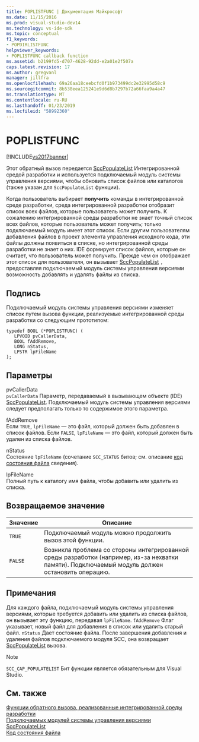 ```yaml
---
title: POPLISTFUNC | Документация Майкрософт
ms.date: 11/15/2016
ms.prod: visual-studio-dev14
ms.technology: vs-ide-sdk
ms.topic: conceptual
f1_keywords:
- POPDIRLISTFUNC
helpviewer_keywords:
- POPLISTFUNC callback function
ms.assetid: b2199fd5-d707-4628-92dd-e2a01e2f507a
caps.latest.revision: 17
ms.author: gregvanl
manager: jillfra
ms.openlocfilehash: 69a26aa18ceebcfd0f1b973499dc2e32995d58c9
ms.sourcegitcommit: 8b538eea125241e9d6d8b7297b72a66faa9a4a47
ms.translationtype: MT
ms.contentlocale: ru-RU
ms.lasthandoff: 01/23/2019
ms.locfileid: "58992360"
---
```

# <a name="poplistfunc"></a>POPLISTFUNC
[!INCLUDE[vs2017banner](../includes/vs2017banner.md)]

Этот обратный вызов передается [SccPopulateList](../extensibility/sccpopulatelist-function.md) Интегрированной средой разработки и используется подключаемый модуль системы управления версиями, чтобы обновить список файлов или каталогов (также указан для `SccPopulateList` функции).  
  
 Когда пользователь выбирает **получить** команды в интегрированной среде разработки, среда интегрированной разработки отобразит список всех файлов, которые пользователь может получить. К сожалению интегрированной среды разработки не знает точный список всех файлов, которые пользователь может получить; только подключаемый модуль имеет этот список. Если другим пользователям добавления файлов в проект элемента управления исходного кода, эти файлы должны появиться в списке, но интегрированной среды разработки не знает о них. IDE формирует список файлов, которые он считает, что пользователь может получить. Прежде чем он отображает этот список для пользователя, он вызывает [SccPopulateList](../extensibility/sccpopulatelist-function.md) `,` предоставляя подключаемый модуль системы управления версиями возможность добавлять и удалять файлы из списка.  
  
## <a name="signature"></a>Подпись  
 Подключаемый модуль системы управления версиями изменяет список путем вызова функции, реализуемые интегрированной среды разработки со следующим прототипом:  
  
```cpp#  
typedef BOOL (*POPLISTFUNC) (  
   LPVOID pvCallerData,  
   BOOL fAddRemove,  
   LONG nStatus,  
   LPSTR lpFileName  
);  
```  
  
## <a name="parameters"></a>Параметры  
 pvCallerData  
 `pvCallerData` Параметр, передаваемый в вызывающем объекте (IDE) [SccPopulateList](../extensibility/sccpopulatelist-function.md). Подключаемый модуль системы управления версиями следует предполагать только то содержимое этого параметра.  
  
 fAddRemove  
 Если `TRUE`, `lpFileName` — это файл, который должен быть добавлен в список файлов. Если `FALSE`, `lpFileName` — это файл, который должен быть удален из списка файлов.  
  
 nStatus  
 Состояние `lpFileName` (сочетание `SCC_STATUS` битов; см. описание [код состояния файла](../extensibility/file-status-code-enumerator.md) сведения).  
  
 lpFileName  
 Полный путь к каталогу имя файла, чтобы добавить или удалить из списка.  
  
## <a name="return-value"></a>Возвращаемое значение  
  
|Значение|Описание|  
|-----------|-----------------|  
|`TRUE`|Подключаемый модуль можно продолжить вызов этой функции.|  
|`FALSE`|Возникла проблема со стороны интегрированной среды разработки (например, из-за нехватки памяти). Подключаемый модуль должен остановить операцию.|  
  
## <a name="remarks"></a>Примечания  
 Для каждого файла, подключаемый модуль системы управления версиями, которые требуется добавить или удалить из списка файлов, он вызывает эту функцию, передавая `lpFileName`. `fAddRemove` Флаг указывает, новый файл для добавления в список или удалить старый файл. `nStatus` Дает состояние файла. После завершения добавления и удаления файлов подключаемого модуля SCC, она возвращает [SccPopulateList](../extensibility/sccpopulatelist-function.md) вызова.  
  
> [!NOTE]
>  `SCC_CAP_POPULATELIST` Бит функции является обязательным для Visual Studio.  
  
## <a name="see-also"></a>См. также  
 [Функции обратного вызова, реализованные интегрированной среды разработки](../extensibility/callback-functions-implemented-by-the-ide.md)   
 [Подключаемых модулей системы управления версиями](../extensibility/source-control-plug-ins.md)   
 [SccPopulateList](../extensibility/sccpopulatelist-function.md)   
 [Код состояния файла](../extensibility/file-status-code-enumerator.md)
